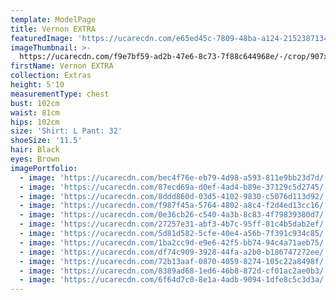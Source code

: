 ```yaml
---
template: ModelPage
title: Vernon EXTRA
featuredImage: 'https://ucarecdn.com/e65ed45c-7809-48ba-a124-2152387134b8/'
imageThumbnail: >-
  https://ucarecdn.com/f9e7bf59-ad2b-47e6-8c73-7f88c644968e/-/crop/907x1105/5,169/-/preview/
firstName: Vernon EXTRA
collection: Extras
height: 5'10
measurementType: chest
bust: 102cm
waist: 81cm
hips: 102cm
size: 'Shirt: L Pant: 32'
shoeSize: '11.5'
hair: Black
eyes: Brown
imagePortfolio:
  - image: 'https://ucarecdn.com/bec4f76e-eb79-4d98-a593-811e9bb23d7d/'
  - image: 'https://ucarecdn.com/87ecd69a-d0ef-4ad4-b89e-37129c5d2745/'
  - image: 'https://ucarecdn.com/8ddd860d-03d5-4102-9830-c5076d113d92/'
  - image: 'https://ucarecdn.com/f987f45a-5764-4802-a8c4-f2d4ed13cc16/'
  - image: 'https://ucarecdn.com/0e36cb26-c540-4a3b-8c83-4f79839380d7/'
  - image: 'https://ucarecdn.com/27257e31-abf3-4b7c-95ff-81c4b5dab2ef/'
  - image: 'https://ucarecdn.com/5d81d582-5cfe-40e4-a56b-7f391c934c85/'
  - image: 'https://ucarecdn.com/1ba2cc9d-e9e6-42f5-bb74-94c4a71aeb75/'
  - image: 'https://ucarecdn.com/df74c909-3928-44fa-a2b0-b186747272ee/'
  - image: 'https://ucarecdn.com/72b13aaf-0870-4059-8274-105c22a8498f/'
  - image: 'https://ucarecdn.com/8389ad68-1ed6-46b8-872d-cf01ac2ae0b3/'
  - image: 'https://ucarecdn.com/6f64d7c0-8e1a-4adb-9094-1dfe8c5c3d3a/'
---
```


